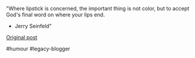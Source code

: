 <!--
date: '2007-02-23'
published: true
slug: 2007-02-quote-of-day
time_to_read: 5
title: Quote of the day
-->

"Where lipstick is concerned, the important thing is not color, but to accept God's final word on where your lips end.  
 - Jerry Seinfeld"

[Original post](https://ysfk.blogspot.com/2007/02/quote-of-day.html)

#humour #legacy-blogger 